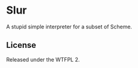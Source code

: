 
# Slur

A stupid simple interpreter for a subset of Scheme.

## License

Released under the WTFPL 2.

